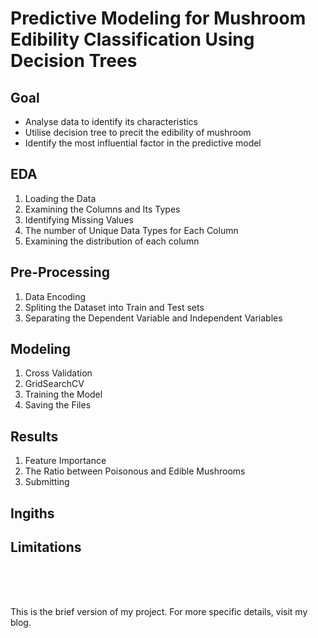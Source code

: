 # Predictive Modeling for Mushroom Edibility Classification Using Decision Trees


## Goal
- Analyse data to identify its characteristics
- Utilise decision tree to precit the edibility of mushroom
- Identify the most influential factor in the predictive model


## EDA
1. Loading the Data
2. Examining the Columns and Its Types
3. Identifying Missing Values
4. The number of Unique Data Types for Each Column
5. Examining the distribution of each column


## Pre-Processing
1. Data Encoding
2. Spliting the Dataset into Train and Test sets
3. Separating the Dependent Variable and Independent Variables


## Modeling
1. Cross Validation
2. GridSearchCV
3. Training the Model
4. Saving the Files


## Results
1. Feature Importance
2. The Ratio between Poisonous and Edible Mushrooms
3. Submitting


## Ingiths


## Limitations
<br/><br/><br/>

This is the brief version of my project. For more specific details, visit my blog.
